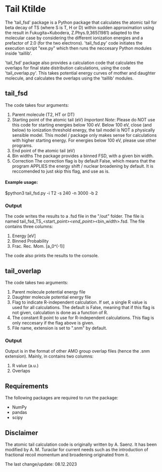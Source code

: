 # Tail Ktilde 

The 'tail_fsd' package is a Python package that calculates the atomic tail for beta decay of TS (where S is T, H or D) within sudden approximation using the result in Fukugita+Kubodera, Z.Phys.9,365(1981) adapted to the molecular case by considering the different ionization energies and a prefactor of 2.0 (for the two electrons). 'tail_fsd.py' code initiates the execution script "exe.py" which then runs the neccesary Python modules inside 'taillib'.

'tail_fsd' package also provides a calculation code that calculates the overlaps for final state distribution calculations, using the code 'tail_overlap.py'. This takes potential energy curves of mother and daughter molecule, and calculates the overlaps using the 'taillib' modules.

## tail_fsd

The code takes four arguments:

1. Parent molecule (T2, HT or DT)
2. Starting point of the atomic tail (eV)
    *Important Note*: Please do NOT use this code for starting energies below 100 eV. Below 100 eV, close (and below) to ionization threshold energy, the tail model is NOT a physically sensible model. This model / package only makes sense for calculations with higher starting energy. For energies below 100 eV, please use other programs.
3. End point of the atomic tail (eV)
4. Bin widths
    The package provides a binned FSD, with a given bin width.
5. Correction
    The correction flag is by default False, which means that the program APPLIES the energy shift / nuclear broadening by default. It is reccomended to just skip this flag, and use as is.

#### Example usage:

$python3 tail_fsd.py -i T2 -s 240 -n 3000 -b 2 

### Output
The code writes the results to a .fsd file in the "/out" folder. The file is named tail_fsd_TS_<start_point>_<end_point>_<bin_width>.fsd. The file contains three columns:

1. Energy [eV]
2. Binned Probability
3. Frac. Rec. Mom. [a_0^(-1)]

The code also prints the results to the console.

## tail_overlap

The code takes two arguments:

1. Parent molecule potential energy file
2. Daughter molecule potential energy file
3. Flag to indicate R-independent calculation. If set, a single R value is used for all calculations. The default is False, meaning that if this flag is not given, calculation is done as a function of R.
4. The constant R point to use for R-independent calculations. This flag is only neccesary if the flag above is given.
5. File name, extension is set to ".snm" by default.

### Output

Output is in the format of other AMO group overlap files (hence the .snm extension). Mainly, in contains two columns:

1. R value (a.u.)
2. Overlaps

## Requirements
The following packages are required to run the package:

- NumPy
- pandas
- scipy


## Disclaimer

The atomic tail calculation code is originally written by A. Saenz. It has been modified by A. M. Turaclar for current needs such as the introduction of fractional recoil momentum and broadening originated from it. 

The last change/update: 08.12.2023

